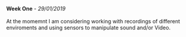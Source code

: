 **Week One** - *29/01/2019*<br>
<br>
At the momemnt I am considering working with recordings of different enviroments and using sensors to manipulate sound and/or Video.

